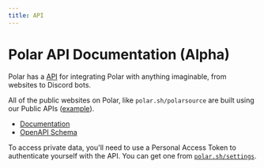 ```yaml
---
title: API
---
```


# Polar API Documentation (Alpha)

Polar has a [API](https://api.polar.sh/redoc) for integrating Polar with anything imaginable, from websites to Discord bots.

All of the public websites on Polar, like `polar.sh/polarsource` are built using our Public APIs ([example](https://github.com/polarsource/polar/blob/main/clients/apps/web/src/pages/%5Borganization%5D/index.tsx)).

* [Documentation](https://api.polar.sh/redoc)
* [OpenAPI Schema](https://api.polar.sh/openapi.json)

To access private data, you'll need to use a Personal Access Token to authenticate yourself with the API. You can get one from [`polar.sh/settings`](https://polar.sh/settings).
